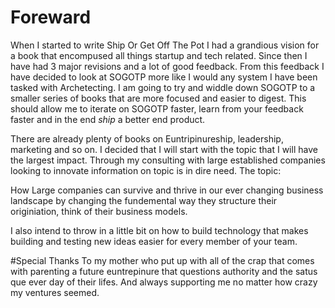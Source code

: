 # Foreward
When I started to write Ship Or Get Off The Pot I had a grandious vision for a book that encompused all things startup and tech related. Since then I have had 3 major revisions and a lot of good feedback. From this feedback I have decided to look at SOGOTP more like I would any system I have been tasked with Archetecting. I am going to try and widdle down SOGOTP to a smaller series of books that are more focused and easier to digest. This should allow me to iterate on SOGOTP faster, learn from your feedback faster and in the end _ship_ a better end product.

There are already plenty of books on Euntripinureship, leadership, marketing and so on. I decided that I will start with the topic that I will have the largest impact. Through my consulting with large established companies looking to innovate information on topic is in dire need. The topic:

How Large companies can survive and thrive in our ever changing business landscape by changing the fundemental way they structure their originiation, think of their business models.

I also intend to throw in a little bit on how to build technology that makes building and testing new ideas easier for every member of your team.

#Special Thanks
To my mother who put up with all of the crap that comes with parenting a future euntrepinure that questions authority and the satus que ever day of their lifes. And always supporting me no matter how crazy my ventures seemed.
